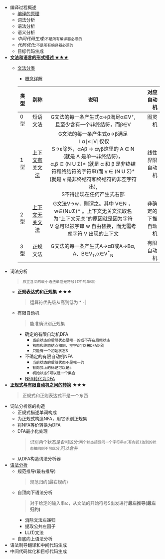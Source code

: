 + 编译过程概述
  + [编译的原理](https://www.bilibili.com/video/av17649289/?p=1)
  + 词法分析
  + 语法分析
  + 语义分析
  + _中间代码生成_:`不是所有编译器必须的`
  + _代码优化_:`不是所有编译器必须的`
  + 目标代码生成
+ **[文法和语言的形式描述 ★★★](https://www.bilibili.com/video/av17649289/?p=8)**
    + [文法分类](https://www.bilibili.com/video/av17649289/?p=10)
      + [概念详解](https://wenku.baidu.com/view/d80eada5d4bbfd0a79563c1ec5da50e2534dd17f.html)
      
      |类型|别称|说明|对应自动机|
      |:----|:----:|:----:|----:|
      |0型|短语文法|G文法的每一条产生式α→β满足α∈V<sup>+</sup>,</br>且至少含有一个非终结符，而β∈V|图灵机|
      |1型|[上下文有关文法](https://baike.baidu.com/item/%E4%B8%8A%E4%B8%8B%E6%96%87%E6%9C%89%E5%85%B3%E6%96%87%E6%B3%95)|G文法的每一条产生式α→β满足∣α∣≤∣V∣仅仅</br>S→ε除外，αAβ → αγβ这里的 A ∈ N (就是 A 是单一非终结符)，</br>α,β ∈ (N U Σ)* (就是 α 和 β 是非终结符和终结符的字符串)而 γ ∈ (N U Σ)<sup>+</sup>(就是 γ 是非终结符和终结符的非空字符串),</br>S不得出现在任何产生式右部|线性界限自动机|
      |2型|[上下文无关文法](https://baike.baidu.com/item/%E4%B8%8A%E4%B8%8B%E6%96%87%E6%97%A0%E5%85%B3%E6%96%87%E6%B3%95/2001908)|G文法V->w，则谓之。其中 V∈N ，w∈(N∪Σ)* 。上下文无关文法取名为“上下文无关”的原因就是因为字符</br> V 总可以被字串 w 自由替换，而无需考虑字符 V 出现的上下文|非确定的下推自动机|
      |3型|正规文法|G文法的每一条产生式A→αB或A→Bα,</br>A、B∈V<sub>T</sub>,α∈V<sup>*</sup><sub>N<sub>|有限自动机|
+ 词法分析
    > `独立含义的最小语法单位是符号(Σ中的单词)`
    + **正规表达式和正规集** ★★★
      > 运算符优先级从高到低为 * · | 
    + 有限自动机
      > 能准确识别正规集
      + 确定的有限自动机DFA
        + `当前状态的后继状态是唯一的或不存在后继状态`
        + `初态和终态结点相同、空字ε可以被DFA识别`
        + `只能有一个初始状态S`
      + 不确定的有限自动机NFA
        + `当前状态的后继状态不是唯一的`
        + `有向弧上的标记可以是ε`
        + `初始状态S可以是一个集合`
      + [NFA转化为DFA](https://www.bilibili.com/video/av17649289/?p=17)
+ **[正规式与有限自动机之间的转换](https://www.bilibili.com/video/av17649289/?p=16)** ★★★
  > 正规式和正则表达式不是一个东西
+ 词法分析器的构造
    + 正规式描述单词构成
    + 为正规式构造NFA，用它识别正规集
    + 将NFA等价转换为DFA
    + DFA最小化处理
      > 识别两个状态是否可区分:`两个状态接受同一个字符串ω(有向弧)达到的状态相同则不可区分`,可以合并
    + 从DFA构造词法分析器
+ [语法分析](https://www.bilibili.com/video/av17649289/?p=19)
  + 规范推导(最右推导)
    > 规范归约(最右规约)
  + 自顶向下语法分析
    > 对于给定的输入串ω，从文法的开始符号S出发进行**最左推导(最左归约)**
    + 消除文法左递归
    + 提取公共左因子
    + LL(1)文法
  + 自底向上语法分析
+ 语法制导翻译和中间代码生成
+ 中间代码优化和目标代码生成
